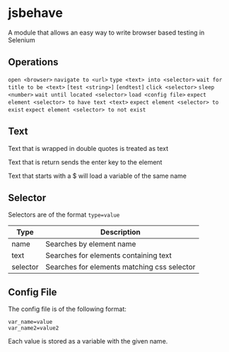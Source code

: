 # jsbehave
A module that allows an easy way to write browser based testing in Selenium

## Operations

`open <browser>`
`navigate to <url>`
`type <text> into <selector>`
`wait for title to be <text>`
`[test <string>]`
`[endtest]`
`click <selector>`
`sleep <number>`
`wait until located <selector>`
`load <config file>`
`expect element <selector> to have text <text>`
`expect element <selector> to exist`
`expect element <selector> to not exist`

## Text

Text that is wrapped in double quotes is treated as text

Text that is return sends the enter key to the element

Text that starts with a $ will load a variable of the same name

## Selector

Selectors are of the format `type=value`

| Type | Description |
| ---- | ----------- |
| name | Searches by element name |
| text | Searches for elements containing text |
| selector | Searches for elements matching css selector |

## Config File

The config file is of the following format:
```
var_name=value
var_name2=value2
```

Each value is stored as a variable with the given name.